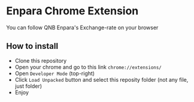 # Enpara Chrome Extension
You can follow QNB Enpara's Exchange-rate on your browser

## How to install
- Clone this repository
- Open your chrome and go to this link `chrome://extensions/`
- Open `Developer Mode` (top-right)
- Click `Load Unpacked` button and select this reposity folder (not any file, just folder)
- Enjoy